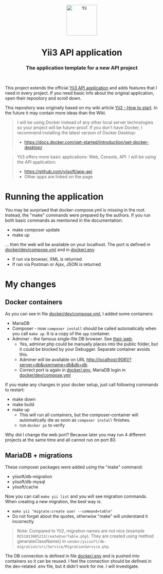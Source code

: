 <p align="center">
    <a href="https://github.com/yiisoft" target="_blank">
        <img src="https://yiisoft.github.io/docs/images/yii_logo.svg" height="100px" alt="Yii">
    </a>
    <h1 align="center">Yii3 API application</h1>
    <h3 align="center">The application template for a new API project</h3>
    <br>
</p>

This project extends the official [Yii3 API application](https://github.com/yiisoft/app-api)
and adds features that I need in every project.
If you need basic info about the original application, open their repository and scroll down.

This repository was originally based on my wiki article
[Yii3 - How to start](https://www.yiiframework.com/wiki/2581/yii3-how-to-start).
In the future it may contain more ideas than the Wiki.

> I will be using Docker instead of any other local server technologies so your project will be future-proof.
> If you don't have Docker, I recommend installing the latest version of Docker Desktop:
> - https://docs.docker.com/get-started/introduction/get-docker-desktop/


> Yii3 offers more basic applications: Web, Console, API. I will be using the API application:
> - https://github.com/yiisoft/app-api
> - Other apps are linked on the page

# Running the application

You may be surprised that docker-compose.yml is missing in the root.
Instead, the "make" commands were prepared by the authors.
If you run both basic commands as mentioned in the documentation:

- make composer update
- make up

... then the web will be available on your localhost.
The port is defined in [docker/dev/compose.yml](docker/dev/compose.yml) and in [docker/.env](docker/.env)

- If run via browser, XML is returned
- If run via Postman or Ajax, JSON is returned

# My changes

## Docker containers

As you can see in file [docker/dev/compose.yml](docker/dev/compose.yml), I added some containers:

- MariaDB
- Composer - now `composer install` should be called automatically when you call `make up`. It is a copy of the `app`
  container.
- Adminer - the famous single-file DB browser. See [their web](https://www.adminer.org/en/).
    - Yes, adminer.php could be manually places into the public folder, but it could be blocked by your Debugger.
      Separate container avoids this.
    - Adminer will be available on
      URL [http://localhost:9081/?server=db&username=db&db=db](http://localhost:9081/?server=db&username=db&db=db).
    - Correct port is again in [docker/.env](docker/.env), MariaDB login
      in [docker/dev/compose.yml](docker/dev/compose.yml)

If you make any changes in your docker setup, just call following commands to restart:

- make down
- make build
- make up
    - This will run all containers, but the composer-container will automatically die as soon as `composer install`
      finishes.
    - run `docker ps` to verify

Why did I change the web port?
Because later you may run 4 different projects at the same time and all cannot run on port 80.

## MariaDB + migrations 

These composer packages were added using the "make" command:

- yiisoft/db-migration
- yiisoft/db-mysql
- yiisoft/cache

Now you can call `make yii list` and you will see migration commands. 
When creating a new migration, the best way is:
- `make yii "migrate:create user --command=table"`
- Do not forget about the quotes, otherwise "make" will understand it incorrectly

> Note:
> Compared to Yii2, migration names are not nice (example `M251013085231CreateUserTable.php`). They are created using method generateClassName() in 
> `vendor/yiisoft/db-migration/src/Service/MigrationService.php`.

The DB connection is defined in file [docker/.env](docker/.env) and is pushed into containers so it can be reused.
I feel the connection should be defined in the dev-related .env file, but it didn't work for me. I will investigate.
